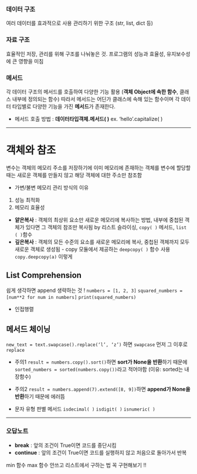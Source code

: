 ### 데이터 구조 
여러 데이터를 효과적으로 사용 관리하기 위한 구조 (str, list, dict 등)

### 자료 구조 
효율적인 저장, 관리를 위해 구조를 나눠놓은 것. 프로그램의 성능과 효율성, 유지보수성에 큰 영향을 미침

### 메서드 
각 데이터 구조의 메서드를 호출하여 다양한 기능 활용 
(**객체 Object에 속한 함수**, 클래스 내부에 정의되는 함수)
따라서 메서드는 어딘가 클래스에 속해 있는 함수이며 각 데이터 타입별로 다양한 기능을 가진 **메서드**가 존재한다.

- 메서드 호출 방법 : **데이터타입객체.메서드( )**
ex. ‘hello’.capitalize( )

---

# 객체와 참조
변수는 객체의 메모리 주소를 저장하기에 이미 메모리에 존재하는 객체를 변수에 할당할 때는 새로운 객체를 만들지 않고 해당 객체에 대한 주소만 참조함
- 가변/불변 메모리 관리 방식의 이유 
1) 성능 최적화 
2) 메모리 효율성

- **얕은복사** : 객체의 최상위 요소만 새로운 메모리에 복사하는 방법, 내부에 중첩된 객체가 있다면 그 객체의 참조만 복사됨 by 리스트 슬라이싱, `copy( )` 메서드, `list ( )`함수
- **깊은복사** : 객체의 모든 수준의 요소를 새로운 메모리에 복사, 중첩된 객체까지 모두 새로운 객체로 생성됨 - copy 모듈에서 제공하는 `deepcopy( )` 함수 사용 `copy.deepcopy(a)` 이렇게

## List Comprehension 
쉽게 생각하면 append 생략하는 것 !
`numbers = [1, 2, 3]`
`squared_numbers = [num**2 for num in numbers]`
`print(squared_numbers)`
+ 인접행렬

## 메서드 체이닝
`new_text = text.swapcase().replace(‘l’, ‘z’)`
하면 `swapcase` 먼저 그 이후로 `replace`
- 주의1
`result = numbers.copy().sort()`하면 **sort가 None을 반환**하기 때문에
`sorted_numbers = sorted(numbers.copy())`라고 적어야함 (이유: sorted는 내장함수)

- 주의2
`result = numbers.append(7).extend([8, 9])`하면 **append가 None을 반환**하기 때문에 에러뜸

+ 문자 유형 판별 메서드
`isdecimal( )`
`isdigit( )`
`isnumeric( )`

---
### 오답노트
- **break** : 앞의 조건이 True이면 코드를 중단시킴
- **continue** : 앞의 조건이 True이면 코드를 실행하지 않고 처음으로 돌아가서 반복

min 함수 max 함수 안쓰고 리스트에서 구하는 법 꼭 구현해보기 !!

